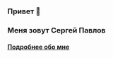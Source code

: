 ### Привет 👋

<!--
**spawlov/spawlov** is a ✨ _special_ ✨ repository because its `README.md` (this file) appears on your GitHub profile.

Here are some ideas to get you started:

- 🔭 I’m currently working on ...
- 🌱 I’m currently learning ...
- 👯 I’m looking to collaborate on ...
- 🤔 I’m looking for help with ...
- 💬 Ask me about ...
- 📫 How to reach me: ...
- 😄 Pronouns: ...
- ⚡ Fun fact: ...
-->
### Меня зовут Сергей Павлов
#### <a target="_blank" href="https://barnaul.hh.ru/resume/9680d8b8ff0ec8f70b0039ed1f486d56366433">Подробнее обо мне</a>
<!--
Я учусь на курсе Fullstack разработчик на Python
<!--
- Ранее программровал промышленные контроллеры Schneider Electric, Siemens, OWEN, DEIF
- Писал прикладные программы для промышленной автоматизации на Delphi в связке с MSSQL и Microsoft Access
- Разрабатывывал собственные контроллеры на Zilog Z80, писал на Assembler

- Есть опыт написания web-приложений на PHP в связке с MySQL 
-->
